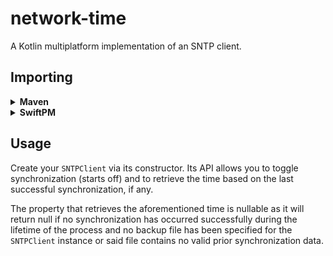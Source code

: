 # network-time

A Kotlin multiplatform implementation of an SNTP client.

## Importing

<details>
<summary><b>Maven</b></summary>

```kotlin
repositories {
  maven(url = "https://maven.pkg.github.com/tidal-music/network-time")
}

dependencies {
  implementation("com.tidal.networktime:library:$VERSION")
}
```

</details>

<details>
<summary><b>SwiftPM</b></summary>

```swift
.package(url: "https://github.com/tidal-music/network-time-package.swift.git", .from("$VERSION"))
```

</details>

## Usage

Create your `SNTPClient` via its constructor. Its API allows you to toggle synchronization (starts
off) and to retrieve the time based on the last successful synchronization, if any.

The property that retrieves the aforementioned time is nullable as it will return null if no
synchronization has occurred successfully during the lifetime of the process and no backup file has
been specified for the `SNTPClient` instance or said file contains no valid prior synchronization
data.
